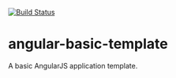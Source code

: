 [![Build Status](https://travis-ci.org/the-spyke/angular-basic-template.svg?branch=master)](https://travis-ci.org/the-spyke/angular-basic-template)

# angular-basic-template
A basic AngularJS application template.
